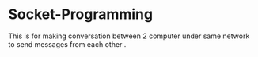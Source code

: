 # Socket-Programming

This is for making conversation between 2 computer under same network to send messages from each other .
